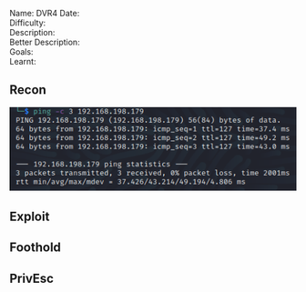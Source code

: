 
Name: DVR4
Date:  
Difficulty:  
Description:  
Better Description:  
Goals:  
Learnt:

## Recon

![ping](OS-ProvingGrounds/DVR4/Screenshots/ping.png)
	
## Exploit

## Foothold

## PrivEsc

      

